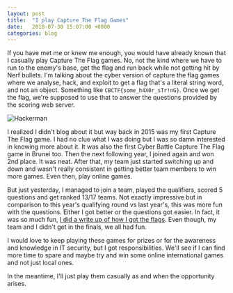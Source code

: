 ```yaml
---
layout: post
title:  "I play Capture The Flag Games"
date:   2018-07-30 15:07:00 +0800
categories: blog
---
```


If you have met me or knew me enough, you would have already known that I casually play Capture The Flag games. No, not the kind where we have to run to the enemy's base, get the flag and run back while not getting hit by Nerf bullets. I'm talking about the cyber version of capture the flag games where we analyse, hack, and exploit to get a flag that's a literal string word, and not an object. Something like `CBCTF{some_h4X0r_sTr!nG}`. Once we get the flag, we're supposed to use that to answer the questions provided by the scoring web server.

![Hackerman](https://media.giphy.com/media/rmnM8PS1ZQPO8/giphy.gif)

I realized I didn't blog about it but way back in 2015 was my first Capture The Flag game. I had no clue what I was doing but I was so damn interested in knowing more about it. It was also the first Cyber Battle Capture The Flag game in Brunei too. Then the next following year, I joined again and won 2nd place. It was neat. After that, my team just started switching up and down and wasn't really consistent in getting better team members to win more games. Even then, play online games.

But just yesterday, I managed to join a team, played the qualifiers, scored 5 questions and get ranked 13/17 teams. Not exactly impressive but in comparison to this year's qualifying round vs last year's, this was more fun with the questions. Either I got better or the questions got easier. In fact, it was so much fun, [I did a write up of how I got the flags](https://github.com/Qoyyuum/CBCTF2018Qualifiers). Even though, my team and I didn't get in the finals, we all had fun.

I would love to keep playing these games for prizes or for the awareness and knowledge in IT security, but I got responsibilities. We'll see if I can find more time to spare and maybe try and win some online international games and not just local ones.

In the meantime, I'll just play them casually as and when the opportunity arises.
